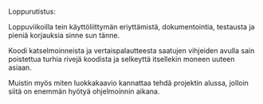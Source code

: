 Loppurutistus:

Loppuviikoilla tein käyttöliittymän eriyttämistä,
dokumentointia, testausta ja pieniä korjauksia sinne sun tänne.

Koodi katselmoinneista ja vertaispalautteesta saatujen vihjeiden avulla sain poistettua turhia rivejä koodista ja selkeyttä itsellekin moneen uuteen asiaan.

Muistin myös miten luokkakaavio kannattaa tehdä projektin alussa, jolloin siitä on enemmän hyötyä ohjelmoinnin aikana.

